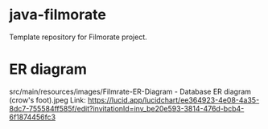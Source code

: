 # java-filmorate
Template repository for Filmorate project.

# ER diagram
src/main/resources/images/Filmrate-ER-Diagram - Database ER diagram (crow's foot).jpeg
Link: https://lucid.app/lucidchart/ee364923-4e08-4a35-8dc7-755584ff585f/edit?invitationId=inv_be20e593-3814-476d-bcb4-6f1874456fc3
